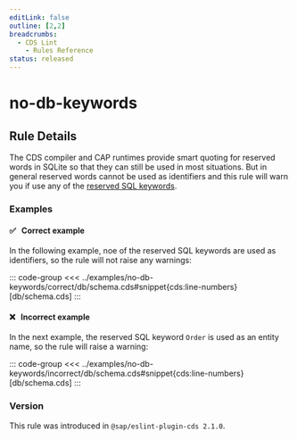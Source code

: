 ```yaml
---
editLink: false
outline: [2,2]
breadcrumbs:
  - CDS Lint
    - Rules Reference
status: released
---
```


<style>
.vp-code {
  overflow-x: hidden !important;
}
</style>

<script setup>
  import PlaygroundBadge from '../../../.vitepress/theme/components/PlaygroundBadge.vue'
</script>

# no-db-keywords

## Rule Details

The CDS compiler and CAP runtimes provide smart quoting for reserved words in SQLite so that they can still be used in most situations.
But in general reserved words cannot be used as identifiers and this rule will warn you if use any of the [reserved SQL keywords](https://www.sqlite.org/lang_keywords.html).

### Examples

#### ✅ &nbsp; Correct example

In the following example, noe of the reserved SQL keywords are used as identifiers, so the rule will not raise any warnings:

::: code-group
<<< ../examples/no-db-keywords/correct/db/schema.cds#snippet{cds:line-numbers} [db/schema.cds]
:::
<PlaygroundBadge
  name="no-db-keywords"
  kind="correct"
  :rules="{'@sap/cds/no-db-keywords': ['warn', 'show']}"
  :files="['db/schema.cds']"
  :packages="{'cds': { 'requires': {'db': { 'kind': 'sql' } } } }"
/>

#### ❌ &nbsp; Incorrect example

In the next example, the reserved SQL keyword `Order` is used as an entity name, so the rule will raise a warning:

::: code-group
<<< ../examples/no-db-keywords/incorrect/db/schema.cds#snippet{cds:line-numbers} [db/schema.cds]
:::
<PlaygroundBadge
  name="no-db-keywords"
  kind="incorrect"
  :rules="{'@sap/cds/no-db-keywords': ['warn', 'show']}"
  :files="['db/schema.cds']"
  :packages="{'devDependencies': { '@cap-js/sqlite': '^1' } }"
/>

### Version
This rule was introduced in `@sap/eslint-plugin-cds 2.1.0`.

<!--
### Resources
[Rule source](https://github.tools.sap/cap/eslint-plugin-cds/tree/main/lib/rules/no-db-keywords.js)
-->
